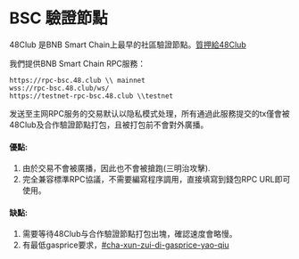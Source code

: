 # BSC 驗證節點

48Club 是BNB Smart Chain上最早的社區驗證節點。[質押給48](https://www.bnbchain.org/en/staking/validator/bva1ygrhjdjfyn2ffh5ha5llf5g6l3wxjt29hz9q4s)[Club](https://www.bnbchain.org/en/staking/validator/bva1ygrhjdjfyn2ffh5ha5llf5g6l3wxjt29hz9q4s)

我們提供BNB Smart Chain RPC服務：

```
https://rpc-bsc.48.club \\ mainnet
wss://rpc-bsc.48.club/ws/
https://testnet-rpc-bsc.48.club \\testnet
```

发送至主网RPC服务的交易默认以隐私模式处理，所有通過此服務提交的tx僅會被48Club及合作驗證節點打包，且被打包前不會對外廣播。

#### 優點:&#x20;

1. 由於交易不會被廣播，因此也不會被搶跑(三明治攻擊).
2. 完全兼容標準RPC協議，不需要編寫程序調用，直接填寫到錢包RPC URL即可使用。

#### 缺點:&#x20;

1. 需要等待48Club与合作驗證節點打包出塊，確認速度會略慢。
2. 有最低gasprice要求，[#cha-xun-zui-di-gasprice-yao-qiu](enhancedrpc/api-reference.md#cha-xun-zui-di-gasprice-yao-qiu "mention")
